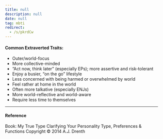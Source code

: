 ```yaml
---
title: null
description: null
date: null
tag: mbti
redirect:
  - /s/pkrdCw
---
```


#### Common Extraverted Traits:

- Outer/world-focus
- More collective-minded
- “Act now, think later” (especially EPs); more assertive and risk-tolerant
- Enjoy a busier, “on the go” lifestyle
- Less concerned with being harmed or overwhelmed by world
- Feel rather at home in the world
- Often more talkative (especially ENJs)
- More world-reflective and world-aware
- Require less time to themselves

---

#### Reference

Book: My True Type Clarifying Your Personality Type, Preferences & Functions Copyright © 2014 A.J. Drenth
